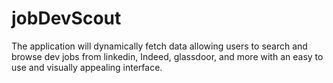 # jobDevScout
The application will dynamically fetch data allowing users to search and browse dev jobs from linkedin, Indeed, glassdoor, and more with an easy to use and visually appealing interface. 
